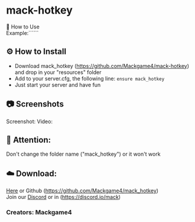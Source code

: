 # mack-hotkey  

📗 How to Use  
Example:``````

## ⚙️ How to Install  
- Download mack_hotkey (https://github.com/Mackgame4/mack-hotkey) and drop in your "resources" folder  
- Add to your server.cfg, the following line: ```ensure mack_hotkey```  
- Just start your server and have fun  

## 📷 Screenshots  
Screenshot:
Video:

## 🔖 Attention:  
Don't change the folder name ("mack_hotkey") or it won't work

## ☁️ Download:  
[Here](https://github.com/Mackgame4/mack_hotkey) or Github (https://github.com/Mackgame4/mack_hotkey)  
Join our [Discord](https://discord.gg/As3VMTb) or in (https://discord.io/mack)  
### Creators: Mackgame4
